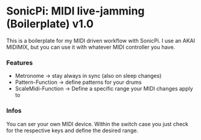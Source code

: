 # SonicPi: MIDI live-jamming (Boilerplate) v1.0
This is a boilerplate for my MIDI driven workflow with SonicPi. I use an AKAI MIDIMIX, but you can use it with whatever MIDI controller you have.

### Features 
- Metronome -> stay always in sync (also on sleep changes)
- Pattern-Function -> define patterns for your drums
- ScaleMidi-Function -> Define a specific range your MIDI changes apply to

### Infos
You can ser your own MIDI device. 
Within the switch case you just check for the respective keys and define the desired range.
